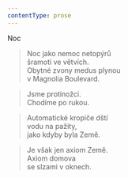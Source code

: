 ```yaml
---
contentType: prose
---
```


Noc

> Noc jako nemoc netopýrů  
> šramotí ve větvích.  
> Obytné zvony medus plynou  
> v Magnolia Boulevard.

> Jsme protinožci.  
> Chodíme po rukou.

> Automatické kropiče dští  
> vodu na pažity,  
> jako kdyby byla Země.

> Je však jen axiom Země.  
> Axiom domova  
> se slzami v oknech.

